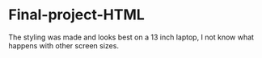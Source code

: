 # Final-project-HTML
The styling was made and looks best on a 13 inch laptop, I not know what happens with other screen sizes.
